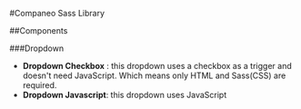 #Companeo Sass Library

##Components

###Dropdown

- __Dropdown Checkbox__ : this dropdown uses a checkbox as a trigger and doesn't need JavaScript. Which means only HTML and Sass(CSS) are required.
- __Dropdown Javascript__: this dropdown uses JavaScript